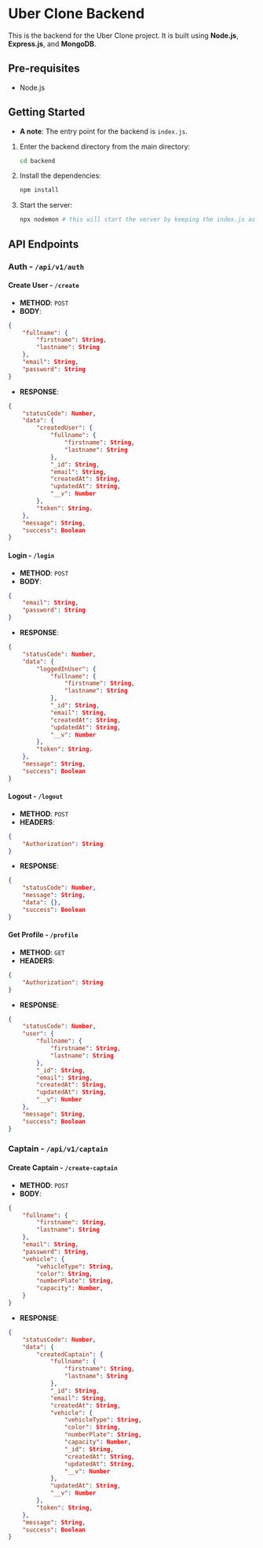 # Uber Clone Backend

This is the backend for the Uber Clone project. It is built using **Node.js**, **Express.js**, and **MongoDB**.

## Pre-requisites

- Node.js

## Getting Started

- **A note**: The entry point for the backend is `index.js`.

1. Enter the backend directory from the main directory:

    ```bash
    cd backend
    ```

2. Install the dependencies:

    ```bash
    npm install
    ```

3. Start the server:

    ```bash
    npx nodemon # this will start the server by keeping the index.js as the entry point
    ```

## API Endpoints

### Auth - `/api/v1/auth`

#### Create User - `/create`

- **METHOD**: `POST`
- **BODY**:

```json
{
    "fullname": {
        "firstname": String,
        "lastname": String
    },
    "email": String,
    "password": String
}
```

- **RESPONSE**:

```json
{
    "statusCode": Number,
    "data": {
        "createdUser": {
            "fullname": {
                "firstname": String,
                "lastname": String
            },
            "_id": String,
            "email": String,
            "createdAt": String,
            "updatedAt": String,
            "__v": Number
        },
        "token": String. 
    },
    "message": String,
    "success": Boolean
}
```

#### Login - `/login`

- **METHOD**: `POST`
- **BODY**:

```json
{
    "email": String,
    "password": String
}
```

- **RESPONSE**:

```json
{
    "statusCode": Number,
    "data": {
        "loggedInUser": {
            "fullname": {
                "firstname": String,
                "lastname": String
            },
            "_id": String,
            "email": String,
            "createdAt": String,
            "updatedAt": String,
            "__v": Number
        },
        "token": String. 
    },
    "message": String,
    "success": Boolean
}
```

#### Logout - `/logout`

- **METHOD**: `POST`
- **HEADERS**:

```json
{
    "Authorization": String
}
```

- **RESPONSE**:

```json
{
    "statusCode": Number,
    "message": String,
    "data": {},
    "success": Boolean
}
```

#### Get Profile - `/profile`

- **METHOD**: `GET`
- **HEADERS**:

```json
{
    "Authorization": String
}
```

- **RESPONSE**:

```json
{
    "statusCode": Number,
    "user": {
        "fullname": {
            "firstname": String,
            "lastname": String
        },
        "_id": String,
        "email": String,
        "createdAt": String,
        "updatedAt": String,
        "__v": Number
    },
    "message": String,
    "success": Boolean
}
```

### Captain - `/api/v1/captain`

#### Create Captain - `/create-captain`

- **METHOD**: `POST`
- **BODY**:

```json
{
    "fullname": {
        "firstname": String,
        "lastname": String
    },
    "email": String,
    "password": String,
    "vehicle": {
        "vehicleType": String,
        "color": String,
        "numberPlate": String,
        "capacity": Number,
    }
}
```

- **RESPONSE**:

```json
{
    "statusCode": Number,
    "data": {
        "createdCaptain": {
            "fullname": {
                "firstname": String,
                "lastname": String
            },
            "_id": String,
            "email": String,
            "createdAt": String,
            "vehicle": {
                "vehicleType": String,
                "color": String,
                "numberPlate": String,
                "capacity": Number,
                "_id": String,
                "createdAt": String,
                "updatedAt": String,
                "__v": Number
            },
            "updatedAt": String,
            "__v": Number
        },
        "token": String,
    },
    "message": String,
    "success": Boolean
}
```
